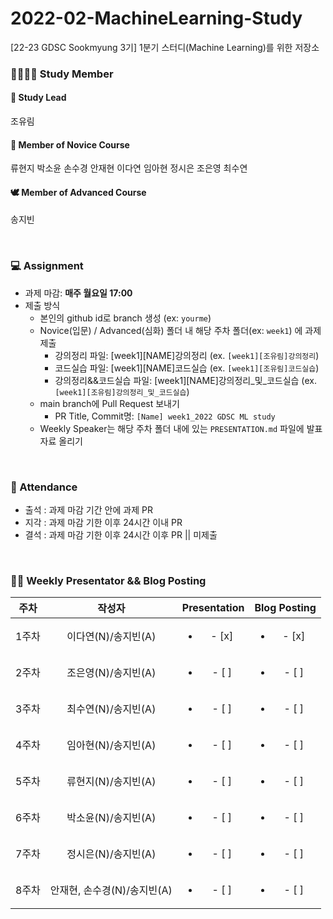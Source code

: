 # 2022-02-MachineLearning-Study
[22-23 GDSC Sookmyung 3기] 1분기 스터디(Machine Learning)를 위한 저장소
<br/>   
### 👩‍👩‍👧‍👧 Study Member
#### 🐳 Study Lead
조유림

#### 🐣 Member of Novice Course
류현지 박소윤 손수경 안재현 이다연 임아현 정시은 조은영 최수연   

#### 🕊️ Member of Advanced Course
송지빈   

<br/>   

### 💻 Assignment
- 과제 마감: **매주 월요일 17:00**
- 제출 방식
  - 본인의 github id로 branch 생성 (ex: ```yourme```)
  - Novice(입문) / Advanced(심화) 폴더 내 해당 주차 폴더(ex: ```week1```) 에 과제 제출
    - 강의정리 파일: [week1][NAME]강의정리 (ex. ```[week1][조유림]강의정리```)
    - 코드실습 파일: [week1][NAME]코드실습 (ex. ```[week1][조유림]코드실습```)
    - 강의정리&&코드실습 파일: [week1][NAME]강의정리_및_코드실습 (ex. ```[week1][조유림]강의정리_및_코드실습```)
  - main branch에 Pull Request  보내기
    - PR Title, Commit명:  ```[Name] week1_2022 GDSC ML study```
  - Weekly Speaker는 해당 주차 폴더 내에 있는 ```PRESENTATION.md``` 파일에 발표자료 올리기

<br/>   

### 🔔 Attendance
- 출석 : 과제 마감 기간 안에 과제 PR
- 지각 : 과제 마감 기한 이후 24시간 이내 PR
- 결석 : 과제 마감 기한 이후 24시간 이후 PR || 미제출

<br/>  

### 👩‍🏫 Weekly Presentator && Blog Posting

| 주차 | 작성자 | Presentation | Blog Posting |
|:----------:|:----------:|:----------:|:----------:|
| 1주차 | 이다연(N)/송지빈(A) | <ul><li>- [x] </li></ul> | <ul><li>- [x] </li></ul> |
| 2주차 | 조은영(N)/송지빈(A) | <ul><li>- [ ] </li></ul> | <ul><li>- [ ] </li></ul> |
| 3주차 | 최수연(N)/송지빈(A) | <ul><li>- [ ] </li></ul> | <ul><li>- [ ] </li></ul> |
| 4주차 | 임아현(N)/송지빈(A) | <ul><li>- [ ] </li></ul> | <ul><li>- [ ] </li></ul> |
| 5주차 | 류현지(N)/송지빈(A) | <ul><li>- [ ] </li></ul> | <ul><li>- [ ] </li></ul> |
| 6주차 | 박소윤(N)/송지빈(A) | <ul><li>- [ ] </li></ul> | <ul><li>- [ ] </li></ul> |
| 7주차 | 정시은(N)/송지빈(A) | <ul><li>- [ ] </li></ul> | <ul><li>- [ ] </li></ul> |
| 8주차 | 안재현, 손수경(N)/송지빈(A) | <ul><li>- [ ] </li></ul> | <ul><li>- [ ] </li></ul> |
